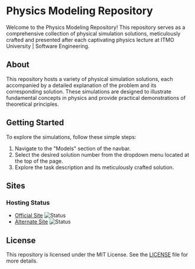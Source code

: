 # Physics Modeling Repository

Welcome to the Physics Modeling Repository! This repository serves as a comprehensive collection of physical simulation solutions, meticulously crafted and presented after each captivating physics lecture at ITMO University | Software Engineering.

## About

This repository hosts a variety of physical simulation solutions, each accompanied by a detailed explanation of the problem and its corresponding solution. These simulations are designed to illustrate fundamental concepts in physics and provide practical demonstrations of theoretical principles.

## Getting Started

To explore the simulations, follow these simple steps:

1. Navigate to the "Models" section of the navbar.
2. Select the desired solution number from the dropdown menu located at the top of the page.
3. Explore the task description and its meticulously crafted solution.

## Sites

### Hosting Status

- [Official Site](https://pchyolkazloy.github.io/PhysicsModeling)
    ![Status](https://img.shields.io/website?url=https%3A%2F%2Fpchyolkazloy.github.io/PhysicsModeling)
- [Alternate Site](https://pchz.netlify.app) 
![Status](https://img.shields.io/website?url=https%3A%2F%2Fpchz.netlify.app)


## License

This repository is licensed under the MIT License. See the [LICENSE](LICENSE.md) file for more details.
